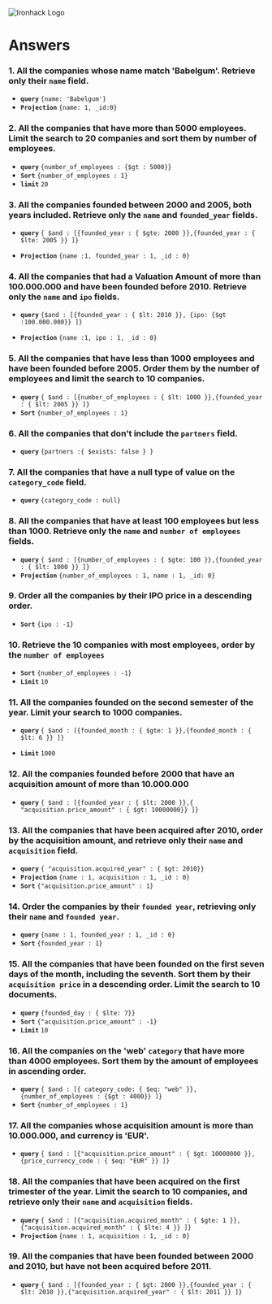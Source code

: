![Ironhack Logo](https://i.imgur.com/1QgrNNw.png)

# Answers

### 1. All the companies whose name match 'Babelgum'. Retrieve only their `name` field.

<!-- Your Code Goes Here -->
- **`query`** `{name: 'Babelgum'}`
- **`Projection`** `{name: 1, _id:0}`

### 2. All the companies that have more than 5000 employees. Limit the search to 20 companies and sort them by **number of employees**.

<!-- Your Code Goes Here -->
- **`query`** `{number_of_employees : {$gt : 5000}}`
- **`Sort`** `{number_of_employees : 1}`
- **`limit`** `20`


### 3. All the companies founded between 2000 and 2005, both years included. Retrieve only the `name` and `founded_year` fields.

<!-- Your Code Goes Here -->
- **`query`** `{ $and : [{founded_year : { $gte: 2000 }},{founded_year : { $lte: 2005 }} ]}`

- **`Projection`** `{name :1, founded_year : 1, _id : 0}`

### 4. All the companies that had a Valuation Amount of more than 100.000.000 and have been founded before 2010. Retrieve only the `name` and `ipo` fields.

<!-- Your Code Goes Here -->

- **`query`** `{$and : [{founded_year : { $lt: 2010 }}, {ipo: {$gt :100.000.000}} ]}`

- **`Projection`** `{name :1, ipo : 1, _id : 0}`

### 5. All the companies that have less than 1000 employees and have been founded before 2005. Order them by the number of employees and limit the search to 10 companies.

<!-- Your Code Goes Here -->

- **`query`** `{ $and : [{number_of_employees : { $lt: 1000 }},{founded_year : { $lt: 2005 }} ]}`
- **`Sort`** `{number_of_employees : 1}`


### 6. All the companies that don't include the `partners` field.
<!-- Your Code Goes Here -->

- **`query`** `{partners :{ $exists: false } }`



### 7. All the companies that have a null type of value on the `category_code` field.

<!-- Your Code Goes Here -->
- **`query`** `{category_code : null}`

### 8. All the companies that have at least 100 employees but less than 1000. Retrieve only the `name` and `number of employees` fields.

<!-- Your Code Goes Here -->
- **`query`** `{ $and : [{number_of_employees : { $gte: 100 }},{founded_year : { $lt: 1000 }} ]}`
- **`Projection`** `{number_of_employees : 1, name : 1, _id: 0}`

### 9. Order all the companies by their IPO price in a descending order.

<!-- Your Code Goes Here -->
- **`Sort`** `{ipo : -1}`

### 10. Retrieve the 10 companies with most employees, order by the `number of employees`

<!-- Your Code Goes Here -->
- **`Sort`** `{number_of_employees : -1}`
- **`Limit`** `10`

### 11. All the companies founded on the second semester of the year. Limit your search to 1000 companies.

<!-- Your Code Goes Here -->
- **`query`** `{ $and : [{founded_month : { $gte: 1 }},{founded_month : { $lt: 6 }} ]}`

- **`Limit`** `1000`

### 12. All the companies founded before 2000 that have an acquisition amount of more than 10.000.000

<!-- Your Code Goes Here -->
- **`query`** `{ $and : [{founded_year : { $lt: 2000 }},{ "acquisition.price_amount" : { $gt: 10000000}} ]}`

### 13. All the companies that have been acquired after 2010, order by the acquisition amount, and retrieve only their `name` and `acquisition` field.

<!-- Your Code Goes Here -->
- **`query`** `{ "acquisition.acquired_year" : { $gt: 2010}}`
- **`Projection`** `{name : 1, acquisition : 1, _id : 0}`
- **`Sort`** `{"acquisition.price_amount" : 1}`


### 14. Order the companies by their `founded year`, retrieving only their `name` and `founded year`.

<!-- Your Code Goes Here -->
- **`query`** `{name : 1, founded_year : 1, _id : 0}`
- **`Sort`** `{founded_year : 1}`

### 15. All the companies that have been founded on the first seven days of the month, including the seventh. Sort them by their `acquisition price` in a descending order. Limit the search to 10 documents.

<!-- Your Code Goes Here -->
- **`query`** `{founded_day : { $lte: 7}}`
- **`Sort`** `{"acquisition.price_amount" : -1}`
- **`Limit`** `10`

### 16. All the companies on the 'web' `category` that have more than 4000 employees. Sort them by the amount of employees in ascending order.

<!-- Your Code Goes Here -->
- **`query`** `{ $and : [{ category_code: { $eq: "web" }},{number_of_employees : {$gt : 4000}} ]}`
- **`Sort`** `{number_of_employees : 1}`
### 17. All the companies whose acquisition amount is more than 10.000.000, and currency is 'EUR'.

<!-- Your Code Goes Here -->
- **`query`** `{ $and : [{"acquisition.price_amount" : { $gt: 10000000 }},{price_currency_code : { $eq: "EUR" }} ]}`

### 18. All the companies that have been acquired on the first trimester of the year. Limit the search to 10 companies, and retrieve only their `name` and `acquisition` fields.

<!-- Your Code Goes Here -->
- **`query`** `{ $and : [{"acquisition.acquired_month" : { $gte: 1 }},{"acquisition.acquired_month" : { $lte: 4 }} ]}`
- **`Projection`** `{name : 1, acquisition : 1, _id : 0}`

### 19. All the companies that have been founded between 2000 and 2010, but have not been acquired before 2011.

<!-- Your Code Goes Here -->
- **`query`** `{ $and : [{founded_year : { $gt: 2000 }},{founded_year : { $lt: 2010 }},{"acquisition.acquired_year" : { $lt: 2011 }} ]}`

